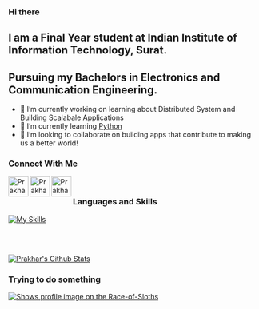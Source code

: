 ### Hi there 

## I am a Final Year student at Indian Institute of Information Technology, Surat.
## Pursuing my Bachelors in Electronics and Communication Engineering.

- 🔭 I’m currently working on learning about Distributed System and Building Scalabale Applications
- 🌱 I’m currently learning [Python](https://www.python.org/)
- 👯 I’m looking to collaborate on building apps that contribute to making us a better world!



### Connect With Me

 [<img align="left" alt="Prakhar Ojha | LinkedIn" width="40px" src="https://img.icons8.com/color/344/linkedin-circled--v2.png" />](https://www.linkedin.com/in/prakhar-ojha/)
 [<img align="left" alt="Prakhar Ojha | Stackoverflow" width="40px" src="https://img.icons8.com/color-glass/344/stackoverflow.png" />](https://stackoverflow.com/users/8704817/prakhar)
 [<img align="left" alt="Prakhar Ojha | LeetCode" width="40px" src="https://img.icons8.com/external-tal-revivo-shadow-tal-revivo/344/external-level-up-your-coding-skills-and-quickly-land-a-job-logo-shadow-tal-revivo.png" />](https://leetcode.com/prakhar427/)
 
 <br />
 
 ### Languages and Skills
 


 [![My Skills](https://skillicons.dev/icons?i=python,flask,java,mongodb,rust,react,nodejs,solidity,cpp,postgres,ts,wasm)](https://skillicons.dev)
 
 <br />
 <br />
 
 [![Prakhar's Github Stats](https://github-readme-stats.vercel.app/api?username=prakhar728&show_icons=true&theme=tokyonight)](https://github.com/prakhar728/github-readme-stats)
 
 
### Trying to do something 
[<picture>
    <source media="(prefers-color-scheme: dark)" srcset="https://badge.race-of-sloths.com/frol?theme=dark&wallet=frol.near">
    <source media="(prefers-color-scheme: light)" srcset="https://badge.race-of-sloths.com/frol?theme=light&wallet=frol.near">
    <img alt="Shows profile image on the Race-of-Sloths" src="https://badge.race-of-sloths.com/frol?wallet=frol.near">
</picture>
](https://race-of-sloths.com/profile/frol)

